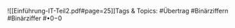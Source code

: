 
![[Einführung-IT-Teil2.pdf#page=25]]Tags & Topics:
   #Übertrag
   #Binärziffern
   #Binärziffer
   #•0−0